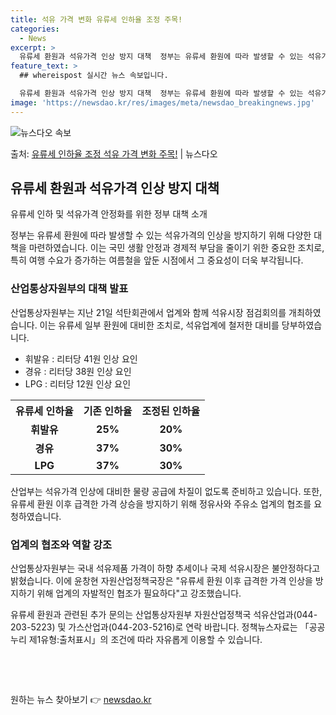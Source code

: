 ```yaml
---
title: 석유 가격 변화 유류세 인하율 조정 주목!
categories:
  - News
excerpt: >
  유류세 환원과 석유가격 인상 방지 대책  정부는 유류세 환원에 따라 발생할 수 있는 석유가격의 인상을 방지하…
feature_text: >
  ## whereispost 실시간 뉴스 속보입니다.

  유류세 환원과 석유가격 인상 방지 대책  정부는 유류세 환원에 따라 발생할 수 있는 석유가격의 인상을 방지하…
image: 'https://newsdao.kr/res/images/meta/newsdao_breakingnews.jpg'
---
```


![뉴스다오 속보](https://newsdao.kr/res/images/meta/newsdao_breakingnews.jpg)

<p>출처: <a href="https://newsdao.kr/4360" rel="dofollow">유류세 인하율 조정 석유 가격 변화 주목!</a> | 뉴스다오</p>

<h2 data-ke-size="size26">유류세 환원과 석유가격 인상 방지 대책</h2>
유류세 인하 및 석유가격 안정화를 위한 정부 대책 소개

<p data-ke-size="size16">정부는 유류세 환원에 따라 발생할 수 있는 석유가격의 인상을 방지하기 위해 다양한 대책을 마련하였습니다. 이는 국민 생활 안정과 경제적 부담을 줄이기 위한 중요한 조치로, 특히 여행 수요가 증가하는 여름철을 앞둔 시점에서 그 중요성이 더욱 부각됩니다.</p>

<h3>산업통상자원부의 대책 발표</h3>
산업통상자원부는 지난 21일 석탄회관에서 업계와 함께 석유시장 점검회의를 개최하였습니다. 이는 유류세 일부 환원에 대비한 조치로, 석유업계에 철저한 대비를 당부하였습니다.

<ul>
  <li>휘발유 : 리터당 41원 인상 요인</li>
  <li>경유 : 리터당 38원 인상 요인</li>
  <li>LPG : 리터당 12원 인상 요인</li>
</ul>

<table>
  <tr>
    <th>유류세 인하율</th>
    <th>기존 인하율</th>
    <th>조정된 인하율</th>
  </tr>
  <tr>
    <td style="text-align: center; height: 17px;"><b>휘발유</b></td>
    <td style="text-align: center; height: 17px;"><b>25%</b></td>
    <td style="text-align: center; height: 17px;"><b>20%</b></td>
  </tr>
  <tr>
    <td style="text-align: center; height: 17px;"><b>경유</b></td>
    <td style="text-align: center; height: 17px;"><b>37%</b></td>
    <td style="text-align: center; height: 17px;"><b>30%</b></td>
  </tr>
  <tr>
    <td style="text-align: center; height: 17px;"><b>LPG</b></td>
    <td style="text-align: center; height: 17px;"><b>37%</b></td>
    <td style="text-align: center; height: 17px;"><b>30%</b></td>
  </tr>
</table>

<p data-ke-size="size16">산업부는 석유가격 인상에 대비한 물량 공급에 차질이 없도록 준비하고 있습니다. 또한, 유류세 환원 이후 급격한 가격 상승을 방지하기 위해 정유사와 주유소 업계의 협조를 요청하였습니다.</p>

<h3>업계의 협조와 역할 강조</h3>
산업통상자원부는 국내 석유제품 가격이 하향 추세이나 국제 석유시장은 불안정하다고 밝혔습니다. 이에 윤창현 자원산업정책국장은 "유류세 환원 이후 급격한 가격 인상을 방지하기 위해 업계의 자발적인 협조가 필요하다"고 강조했습니다.

<p data-ke-size="size16">유류세 환원과 관련된 추가 문의는 산업통상자원부 자원산업정책국 석유산업과(044-203-5223) 및 가스산업과(044-203-5216)로 연락 바랍니다. 정책뉴스자료는 「공공누리 제1유형:출처표시」의 조건에 따라 자유롭게 이용할 수 있습니다.</p>

<p data-ke-size="size16">&nbsp;</p>
<p data-ke-size="size16">&nbsp;</p> 

원하는 뉴스 찾아보기 👉 <a href="https://newsdao.kr" rel="dofollow">newsdao.kr</a>


